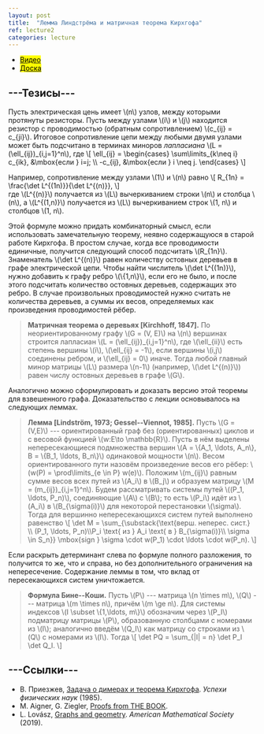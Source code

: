 ```yaml
---
layout: post
title:  "Лемма Линдстрёма и матричная теорема Кирхгофа"
ref: lecture2
categories: lecture
---
```


+ [<mark>Видео</mark>](https://drive.google.com/file/d/1wnTEwa6CbB3dNqWHABsJhRhUeSZ8EM3y/view?usp=sharing)
+ [<mark>Доска</mark>]({{site.baseurl}}/whiteboard/lec2.png)


## ---Тезисы---

Пусть электрическая цень имеет \\(n\\) узлов, между которыми протянуты резисторы. Пусть между узлами \\(i\\) и \\(j\\) находится резистор с проводимостью (обратным сопротивлением) \\(c_{ij} = c_{ji}\\). Итоговое сопротивление цепи между любыми двумя узлами может быть подсчитано в терминах миноров _лапласиана_ \\(L = (\ell_{ij})\_{i,j=1}^n\\), где 
\\[
\ell_{ij} = \begin{cases} \sum\limits_{k\neq i} c_{ik}, &\mbox{если } i=j; \\\ -c_{ij}, &\mbox{если } i \neq j. \end{cases}
\\]

Например, сопротивление между узлами \\(1\\) и \\(n\\) равно
\\[
R_{1n} = \frac{\det L^{(1n)}}{\det L^{(n)}},
\\]  
где \\(L^{(n)}\\) получается из \\(L\\) вычеркиванием строки \\(n\\) и столбца \\(n\\), а \\(L^{(1,n)}\\) получается из \\(L\\) вычеркиванием строк \\(1, n\\) и столбцов \\(1, n\\).

Этой формуле можно придать комбинаторный смысл, если использовать замечательную теорему, неявно содержащуюся в старой работе Кирхгофа. В простом случае, когда все проводимости единичные, получится следующий способ подсчитать \\(R_{1n}\\). Знаменатель \\(\det L^{(n)}\\) равен количеству остовных деревьев в графе электрической цепи. Чтобы найти числитель \\(\det L^{(1n)}\\), нужно добавить к графу ребро \\(\\{1,n\\}\\), если его не было, и после этого подсчитать количество остовных деревьев, содержащих это ребро. В случае произвольных проводимостей нужно считать не количества деревьев, а суммы их весов, определяемых как произведения проводимостей рёбер.

> **Матричная теорема о деревьях [Kirchhoff, 1847].**
По неориентированному графу \\(G = (V, E)\\) на \\(n\\) вершинах строится лапласиан \\(L = (\ell_{ij})\_{i,j=1}^n\\), где \\(\ell_{ii}\\) есть степень вершины \\(i\\), \\(\ell_{ij} = -1\\), если вершины \\(i,j\\) соединены ребром, и \\(\ell_{ij} = 0\\) иначе. Тогда любой главный минор матрицы \\(L\\) размера \\(n-1\\) (например, \\(\det L^{(n)}\\)) равен числу остовных деревьев в графе \\(G\\).

Аналогично можно сформулировать и доказать версию этой теоремы для взвешенного графа. Доказательство с лекции основывалось на следующих леммах.

> **Лемма [Lindström, 1973; Gessel--Viennot, 1985].**
Пусть \\(G = (V,E)\\) --- ориентированный граф без (ориентированных) циклов и с весовой функцией \\(w:E\to \mathbb{R}\\). Пусть в нём выделены непересекающиеся подмножества вершин \\(A = \\{A_1, \ldots, A_n\\}, B = \\{B_1, \ldots, B_n\\}\\) одинаковой мощности \\(n\\). Весом ориентированного пути назовём произведение весов его рёбер: \\(w(P) = \prod\limits_{e \in P} w(e)\\). Положим \\(m_{ij}\\) равным сумме весов всех путей из \\(A_i\\) в \\(B_j\\) и образуем матрицу \\(M = (m_{ij})\_{i,j=1}^n\\). Будем рассматривать системы путей \\((P_1, \ldots, P_n)\\), соединяющие \\(A\\) с \\(B\\); то есть \\(P_i\\) идёт из \\(A_i\\) в \\(B_{\sigma(i)}\\) для некоторой перестановки \\(\sigma\\). Тогда для вершинно непересекающихся систем путей выполнено равенство 
\\[
\det M = \sum_{\substack{\text{верш. неперес. сист.} \\\ (P_1, \ldots, P_n)\\\P_i \text{ из } A_i \text{ в } B_{\sigma(i)}\\\ \sigma \in S_n}} \mbox{sign } \sigma \cdot w(P_1) \cdot \ldots  \cdot w(P_n).
\\]

Если раскрыть детерминант слева по формуле полного разложения, то получится то же, что и справа, но без дополнительного ограничения на непересечение. Содержание леммы в том, что вклад от пересекающихся систем уничтожается.

> **Формула Бине--Коши.**
Пусть \\(P\\) --- матрица \\(n \times m\\), \\(Q\\)&nbsp;--- матрица \\(m \times n\\), причём \\(m \ge n\\). Для системы индексов \\(I \subset \\{1,\ldots, m\\}\\) обозначим через \\(P_I\\) подматрицу матрицы \\(P\\), образованную столбцами с номерами из \\(I\\); аналогично введём \\(Q_I\\) как матрицу со строками из \\(Q\\) с номерами из \\(I\\). Тогда
\\[
\det PQ = \sum_{|I| = n} \det P_I \det Q_I.
\\]

## ---Cсылки---
+ В. Приезжев, [Задача о димерах и теорема Кирхгофа](https://fktpm.ru/file/207-priezzev-zadaca-o-dimerax-i-teorema-kirxgofa.pdf). _Успехи физических наук_ (1985).
+ M. Aigner, G. Ziegler, [Proofs from THE BOOK](https://proofsfromthebook.github.io).
+ L. Lovász, [Graphs and geometry](http://web.cs.elte.hu/~lovasz/bookxx/geombook2019-01-20.pdf). _American Mathematical Society_ (2019).